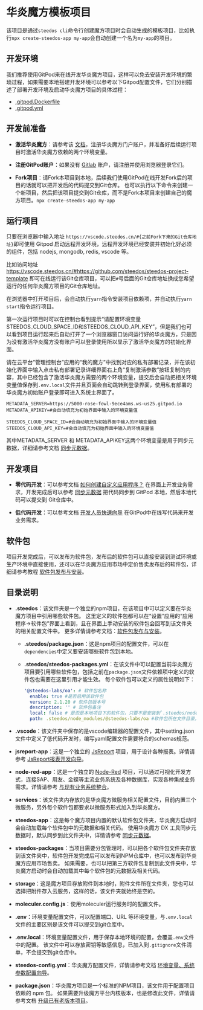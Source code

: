 # 华炎魔方模板项目

该项目是通过`steedos cli`命令行创建魔方项目时会自动生成的模板项目，比如执行`npx create-steedos-app my-app`会自动创建一个名为`my-app`的项目。

## 开发环境

我们推荐使用GitPod来在线开发华炎魔方项目，这样可以免去安装开发环境的繁琐过程，如果需要本地搭建开发环境可以参考以下Gitpod配置文件，它们分别描述了部署开发环境及启动华炎魔方项目的具体过程：

- [.gitpod.Dockerfile](.gitpod.Dockerfile)
- [.gitpod.yml](.gitpod.yml)

## 开发前准备

- **激活华炎魔方**：请参考该 [文档](https://www.steedos.cn/docs/deploy/deploy-activate)，注册华炎魔方门户账户，并准备好后续运行项目时激活华炎魔方依赖的两个环境变量。

- **注册GitPod账户**：如果没有 [Gitlab](https://gitlab.steedos.cn/) 账户，请注册并使用浏览器登录它们。

- **Fork项目**：请Fork本项目到本地，后续我们使用GitPod在线开发Fork后的项目的话就可以把开发后的代码提交到Git仓库。
也可以执行以下命令来创建一个新项目，然后把该项目提交到Git仓库，而不是Fork本项目来创建自己的魔方项目。```npx create-steedos-app my-app```

## 运行项目

只要在浏览器中输入地址 `https://vscode.steedos.cn/#{之前Fork下来的Git仓库地址}`即可使用 Gitpod 启动远程开发环境，远程开发环境已经安装并初始化好必须的组件，包括 nodejs, mongodb, redis, vscode 等。

比如访问地址 <https://vscode.steedos.cn/#https://github.com/steedos/steedos-project-template> 即可在线运行该Git仓库项目，可以把`#`号后面的Git仓库地址换成您希望运行的任何华炎魔方项目的Git仓库地址。

在浏览器中打开项目后，会自动执行`yarn`指令安装项目依赖项，并自动执行`yarn start`指令运行项目。

第一次运行项目时可以在控制台看到提示“请配置环境变量STEEDOS_CLOUD_SPACE_ID和STEEDOS_CLOUD_API_KEY”，但是我们也可以看到项目运行起来后自动打开了一个浏览器窗口访问运行好的华炎魔方，只是因为没有激活华炎魔方没有账户可以登录使用所以显示了激活华炎魔方的初始化界面。

请在云平台”管理控制台”应用的“我的魔方”中找到对应的私有部署记录，并在该初始化界面中输入点击私有部署记录详细界面右上角“复制激活参数”按钮复制的内容，其中已经包含了激活华炎魔方需要的两个环境变量，提交后会自动把相关环境变量值保存到`.env.local`文件并且页面会自动跳转到登录界面，使用私有部署的华炎魔方初始账户登录即可进入系统主界面了。

```
METADATA_SERVER=https://5000-rose-fowl-9ece4ams.ws-us25.gitpod.io
METADATA_APIKEY=#会自动填充为初始界面中输入的环境变量值

STEEDOS_CLOUD_SPACE_ID=#会自动填充为初始界面中输入的环境变量值
STEEDOS_CLOUD_API_KEY=#会自动填充为初始界面中输入的环境变量值
```

其中METADATA_SERVER 和 METADATA_APIKEY这两个环境变量是用于同步元数据，详细请参考文档 [同步元数据](https://beta.steedos.cn/docs/developer/getting-started#%E5%90%8C%E6%AD%A5%E5%85%83%E6%95%B0%E6%8D%AE)。

## 开发项目

- **零代码开发**：可以参考文档 [如何创建自定义应用程序？](https://www.steedos.cn/docs/admin/create_object) 在界面上开发业务需求，开发完成后可以参考 [同步元数据](https://www.steedos.cn/docs/developer/getting-started#%E5%90%8C%E6%AD%A5%E5%85%83%E6%95%B0%E6%8D%AE) 把代码同步到 GitPod 本地，然后本地代码可以提交到 Git仓库中。

- **低代码开发**：可以参考文档 [开发人员快速向导](https://www.steedos.cn/docs/developer/getting-started) 在GitPod中在线写代码来开发业务需求。

## 软件包

项目开发完成后，可以发布为软件包，发布后的软件包可以直接安装到测试环境或生产环境中直接使用，还可以在华炎魔方应用市场中定价售卖发布后的软件包，详细请参考教程 [软件包发布与安装](https://www.steedos.cn/docs/developer/package)。

## 目录说明

- **.steedos**：该文件夹是一个独立的npm项目，在该项目中可以定义要在华炎魔方项目中引用哪些软件包。
这里定义的软件包都可以在“设置”应用的“应用程序->软件包”界面上看到，且在界面上手动安装的软件包会回写到该文件夹的相关配置文件中。
更多详情请参考文档：[软件包发布与安装](https://www.steedos.cn/docs/developer/package)。

  - **.steedos/package.json**：这是npm项目的配置文件，可以在`dependencies`中定义要安装哪些软件包到本地。

  - **.steedos/steedos-packages.yml**：在该文件中可以配置当前华炎魔方项目要引用哪些软件包，包括之前在`package.json`文件依赖项中定义的软件包也需要在这里引用才能生效。
  每个软件包可以定义的属性说明如下：

    ```yml
    '@steedos-labs/oa': # 软件包名称
      enable: true #是否启用该软件包
      version: 2.1.20 # 软件包版本号
      description: '' # 软件包备注
      local: false # 是否是本地项目下的软件包，只要不是安装到`.steedos/node_modules`文件夹下的软件包都应该设置为true
      path: .steedos/node_modules/@steedos-labs/oa #软件包所在文件目录，所有软件包都必须在这里填写软件包所在硬盘目录
    ```

- **.vscode**：该文件夹中保存的是vscode编辑器的配置文件，其中setting.json文件中定义了低代码开发时，编写yaml配置文件需要符合的schemas规范。

- **jsreport-app**：这是一个独立的 [JsReport](https://jsreport.net/) 项目，用于设计各种报表。详情请参考 [JsReport报表开发向导](https://www.steedos.cn/docs/developer/jsreport)。

- **node-red-app**：这是一个独立的 [Node-Red](https://nodered.org/) 项目，可以通过可视化开发方式，连接SAP、用友、金蝶等主流业务系统及各种数据库，实现各种集成业务需求。详情请参考 [与现有业务系统整合](https://www.steedos.cn/docs/developer/node-red)。

- **services**：该文件夹内存放的是华炎魔方微服务相关配置文件，目前内置三个微服务，另外每个软件包都要求以微服务形式加入到华炎魔方。

- **steedos-app**：这是每个魔方项目内置的默认软件包文件夹，华炎魔方启动时会自动加载每个软件包中的元数据和相关代码。
使用华炎魔方 DX 工具同步元数据时，默认同步到此文件夹中，详情请参考 [同步元数据](https://www.steedos.cn/docs/developer/getting-started#%E5%90%8C%E6%AD%A5%E5%85%83%E6%95%B0%E6%8D%AE)。

- **steedos-packages**：当项目需要分包管理时，可以把各个软件包文件夹存放到该文件夹中，软件包开发完成后可以发布到NPM仓库中，也可以发布到华炎魔方应用市场售卖。
如果需要，也可以把第三方软件包复制到此文件夹中，华炎魔方启动时会自动加载其中每个软件包的元数据及相关代码。

- **storage**：这是魔方项目存放附件到本地时，附件文件所在文件夹，您也可以选择把附件存入云服务，这样的话，该文件夹就始终是空的。

- **moleculer.config.js**：使用moleculer运行服务时的配置文件。

- **.env**：环境变量配置文件，可以配置端口、URL 等环境变量，与`.env.local`文件的主要区别是该文件可以提交到git仓库中。

- **.env.local**：环境变量配置文件，用于保存本地环境的配置，会覆盖`.env`文件中的配置。
该文件中可以存放密钥等敏感信息，已加入到`.gitignore`文件清单，不会提交到git仓库中。

- **steedos-config.yml**：华炎魔方配置文件，详情请参考文档 [环境变量、系统参数配置向导](https://www.steedos.cn/docs/deploy/steedos-config)。

- **package.json**：华炎魔方项目是一个标准的NPM项目，该文件用于配置项目依赖的 npm 包。
如果需要升级魔方平台内核版本，也是修改此文件，详情请参考文档 [升级已有老版本项目](https://www.steedos.cn/docs/deploy/upgrade)。
